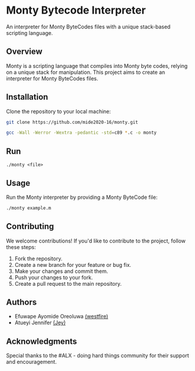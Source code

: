 # Monty Bytecode Interpreter

An interpreter for Monty ByteCodes files with a unique stack-based scripting language.

## Overview

Monty is a scripting language that compiles into Monty byte codes, relying on a unique stack for manipulation. This project aims to create an interpreter for Monty ByteCodes files.

## Installation

Clone the repository to your local machine:

```bash
git clone https://github.com/mide2020-16/monty.git
```

```bash
gcc -Wall -Werror -Wextra -pedantic -std=c89 *.c -o monty
```

## Run

`./monty <file>`

## Usage

Run the Monty interpreter by providing a Monty ByteCode file:

```bash
./monty example.m
```

## Contributing

We welcome contributions! If you'd like to contribute to the project, follow these steps:

1. Fork the repository.
2. Create a new branch for your feature or bug fix.
3. Make your changes and commit them.
4. Push your changes to your fork.
5. Create a pull request to the main repository.

## Authors

- Efuwape Ayomide Oreoluwa [(westfire)](https://www.github.com/mide2020-16)
- Atueyi Jennifer [(Jey)](https://www.github.com/jeyrio)

## Acknowledgments

Special thanks to the #ALX - doing hard things community for their support and encouragement.
